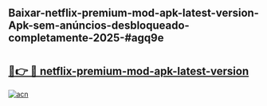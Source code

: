 ## Baixar-netflix-premium-mod-apk-latest-version-Apk-sem-anúncios-desbloqueado-completamente-2025-#agq9e

# <h2><a href="https://ainizakaria.my?title=netflix-premium-mod-apk-latest-version&ref=22M">🔗👉 🔴 netflix-premium-mod-apk-latest-version</a></h2>

[![acn](https://github.com/user-attachments/assets/0f9c940e-d8b0-45ae-aac7-cd30a18b3e1c)](https://ainizakaria.my?title=netflix-premium-mod-apk-latest-version&ref=22M)


